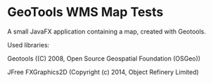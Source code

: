 # GeoTools WMS Map Tests
A small JavaFX application containing a map, created with Geotools.

Used libraries:

Geotools ((C) 2008, Open Source Geospatial Foundation (OSGeo))

JFree FXGraphics2D (Copyright (c) 2014, Object Refinery Limited)
